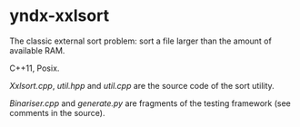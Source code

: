 yndx-xxlsort
============

The classic external sort problem: sort a file larger than the amount of available RAM.

C++11, Posix.

_Xxlsort.cpp_, _util.hpp_ and _util.cpp_ are the source code of the sort utility.

_Binariser.cpp_ and _generate.py_ are fragments of the testing framework (see comments in the source).
